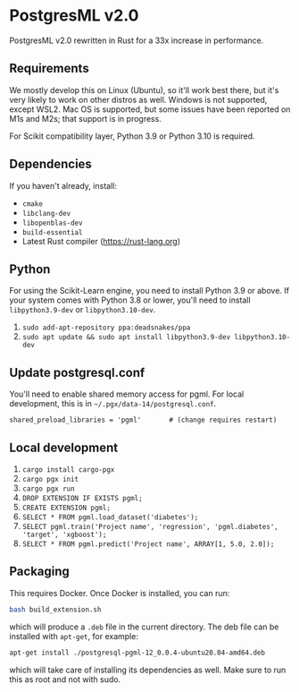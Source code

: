 # PostgresML v2.0

PostgresML v2.0 rewritten in Rust for a 33x increase in performance.

## Requirements

We mostly develop this on Linux (Ubuntu), so it'll work best there, but it's very likely to work on other distros as well. Windows is not supported, except WSL2. Mac OS is supported, but some issues have been reported on M1s and M2s; that support is in progress.

For Scikit compatibility layer, Python 3.9 or Python 3.10 is required.

## Dependencies

If you haven't already, install:

- `cmake`
- `libclang-dev`
- `libopenblas-dev`
- `build-essential`
- Latest Rust compiler (https://rust-lang.org)

## Python

For using the Scikit-Learn engine, you need to install Python 3.9 or above. If your system comes with Python 3.8 or lower, you'll need to install `libpython3.9-dev` or `libpython3.10-dev`.

1. `sudo add-apt-repository ppa:deadsnakes/ppa`
2. `sudo apt update && sudo apt install libpython3.9-dev libpython3.10-dev`


## Update postgresql.conf

You'll need to enable shared memory access for pgml. For local development, this is in `~/.pgx/data-14/postgresql.conf`.

`shared_preload_libraries = 'pgml'       # (change requires restart)`

## Local development

1. `cargo install cargo-pgx`
2. `cargo pgx init`
3. `cargo pgx run`
4. `DROP EXTENSION IF EXISTS pgml;`
5. `CREATE EXTENSION pgml;`
6. `SELECT * FROM pgml.load_dataset('diabetes');`
7. `SELECT pgml.train('Project name', 'regression', 'pgml.diabetes', 'target', 'xgboost');`
8. `SELECT * FROM pgml.predict('Project name', ARRAY[1, 5.0, 2.0]);`

## Packaging

This requires Docker. Once Docker is installed, you can run:

```bash
bash build_extension.sh
```

which will produce a `.deb` file in the current directory. The deb file can be installed with `apt-get`, for example:

```bash
apt-get install ./postgresql-pgml-12_0.0.4-ubuntu20.04-amd64.deb
```

which will take care of installing its dependencies as well. Make sure to run this as root and not with sudo.
